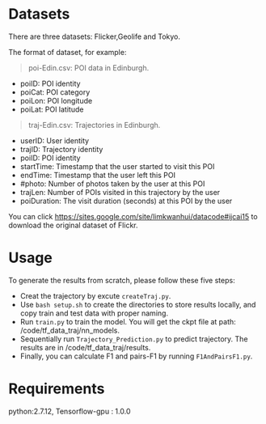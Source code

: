 # Datasets

There are three datasets: Flicker,Geolife and Tokyo.

The format of dataset, for example:

> poi-Edin.csv: POI data in Edinburgh.
* poiID: POI identity
* poiCat: POI category
* poiLon: POI longitude
* poiLat: POI latitude

> traj-Edin.csv: Trajectories in Edinburgh.
* userID: User identity
* trajID: Trajectory identity
* poiID: POI identity
* startTime: Timestamp that the user started to visit this POI
* endTime: Timestamp that the user left this POI
* #photo: Number of photos taken by the user at this POI
* trajLen: Number of POIs visited in this trajectory by the user
* poiDuration: The visit duration (seconds) at this POI by the user

You can click https://sites.google.com/site/limkwanhui/datacode#ijcai15 to download the original dataset of Flickr.

# Usage
To generate the results from scratch, please follow these five steps:

* Creat the trajectory by excute `createTraj.py`.
* Use `bash setup.sh` to create the directories to store results locally, and copy train and test data with proper naming.
* Run `train.py` to train the model. You will get the ckpt file at path: /code/tf_data_traj/nn_models.
* Sequentially run `Trajectory_Prediction.py` to predict trajectory. The results are in /code/tf_data_traj/results.
* Finally, you can calculate F1 and pairs-F1 by running `F1AndPairsF1.py`.

# Requirements

python:2.7.12, Tensorflow-gpu : 1.0.0
